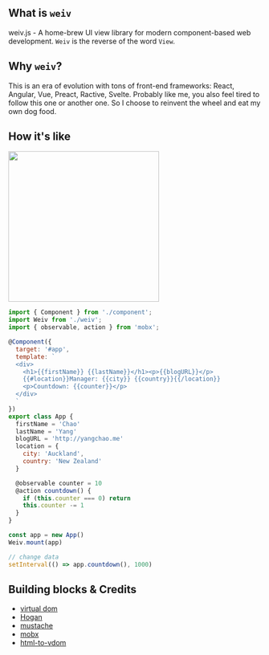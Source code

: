 ## What is `weiv`

weiv.js - A home-brew UI view library for modern component-based web development.
`Weiv` is the reverse of the word `View`.

## Why `weiv`?

This is an era of evolution with tons of front-end frameworks: React, Angular, Vue, Preact, Ractive, Svelte. Probably like me, you also feel tired to follow this one or another one. So I choose to reinvent the wheel and eat my own dog food.

## How it's like

<img src="https://i.imgur.com/SP735AA.gif" width="300">

```javascript
import { Component } from './component';
import Weiv from './weiv';
import { observable, action } from 'mobx';

@Component({
  target: '#app',
  template: `
  <div>
    <h1>{{firstName}} {{lastName}}</h1><p>{{blogURL}}</p>
    {{#location}}Manager: {{city}} {{country}}{{/location}}
    <p>Countdown: {{counter}}</p>
  </div>
  `
})
export class App {
  firstName = 'Chao'
  lastName = 'Yang'
  blogURL = 'http://yangchao.me'
  location = {
    city: 'Auckland',
    country: 'New Zealand'
  }

  @observable counter = 10
  @action countdown() {
    if (this.counter === 0) return
    this.counter -= 1
  }
}

const app = new App()
Weiv.mount(app)

// change data
setInterval(() => app.countdown(), 1000)
```

## Building blocks & Credits

- [virtual dom](https://github.com/Matt-Esch/virtual-dom)
- [Hogan](https://github.com/twitter/hogan.js/)
- [mustache](https://github.com/janl/mustache.js)
- [mobx](https://github.com/mobxjs/mobx)
- [html-to-vdom](https://github.com/TimBeyer/html-to-vdom) 
